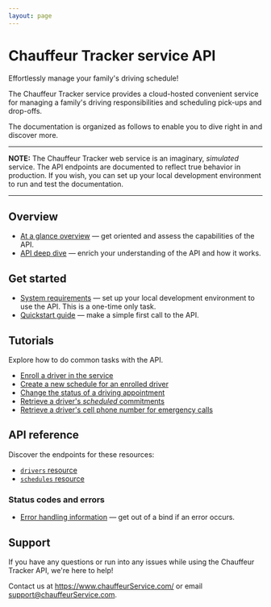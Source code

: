 ```yaml
---
layout: page
---
```


# Chauffeur Tracker service API

Effortlessly manage your family's driving schedule!

The Chauffeur Tracker service provides a cloud-hosted convenient service for managing a family's driving responsibilities and scheduling pick-ups and drop-offs.

The documentation is organized as follows to enable you to dive right in and discover more.

---
**NOTE:**
The Chauffeur Tracker web service is an imaginary, *simulated* service. The API endpoints are documented to reflect true behavior in production. If you wish, you can set up your local development environment to run and test the documentation.

---

## Overview

* [At a glance overview](overview/overview.md) — get oriented and assess the capabilities of the API.
* [API deep dive](overview/usage.md) — enrich your understanding of the API and how it works.  

## Get started

* [System requirements](overview/prereqs.md) — set up your local development environment to use the API. This is a one-time only task.
* [Quickstart guide](get-started/quickstart.md) — make a simple first call to the API.

## Tutorials

Explore how to do common tasks with the API.

* [Enroll a driver in the service](tutorials/how-to-enroll-a-driver.md)
* [Create a new schedule for an enrolled driver](tutorials/how-to-create-a-driver-schedule.md)
* [Change the status of a driving appointment](tutorials/how-to-change-a-driver-schedule-property.md)
* [Retrieve a driver's *scheduled* commitments](tutorials/how-to-get-a-drivers-schedule.md)
* [Retrieve a driver's cell phone number for emergency calls](tutorials/how-to-get-a-driver-by-property.md)

## API reference

Discover the endpoints for these resources:

* [`drivers` resource](reference/drivers.md)
* [`schedules` resource](reference/schedules.md)

### Status codes and errors

* [Error handling information](overview/error-handling.md) — get out of a bind if an error occurs.

## Support

If you have any questions or run into any issues while using the Chauffeur Tracker API, we're here to help!

Contact us at <https://www.chauffeurService.com/> or email <support@chauffeurService.com>.
